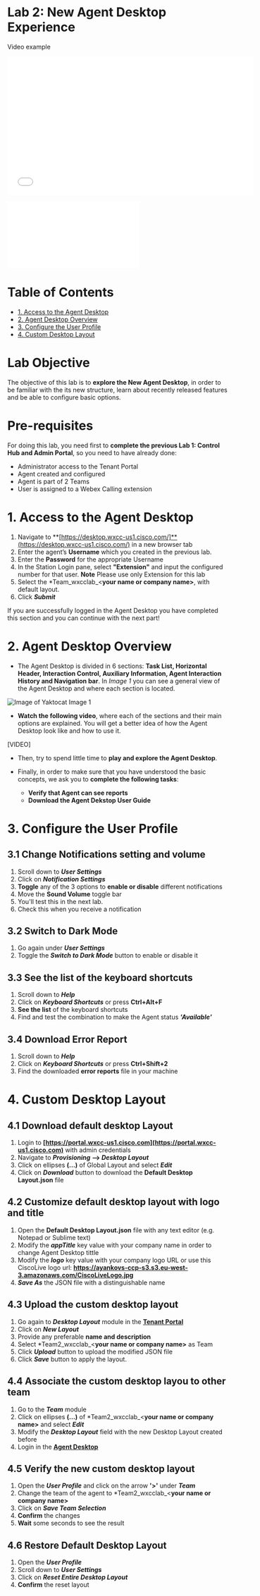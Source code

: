# Lab 2: New Agent Desktop Experience

Video example

<iframe width="560" height="315" src="/videos/Lab2_Section1.html" frameborder="0" allow="accelerometer; autoplay; clipboard-write; encrypted-media; gyroscope; picture-in-picture" allowfullscreen></iframe>



![Image of Yaktocat](Lab2_Section1.html) 

# Table of Contents

- [1. Access to the Agent Desktop](#1-access-to-the-agent-desktop)
- [2. Agent Desktop Overview](#2-agent-desktop-overview)
- [3. Configure the User Profile](#3-configure-the-user-profile)
- [4. Custom Desktop Layout](#4-custom-desktop-layout)


# Lab Objective

The objective of this lab is to **explore the New Agent Desktop**, in order to be familiar with the its new structure, learn about recently released features and be able to configure basic options.

# Pre-requisites

For doing this lab, you need first to **complete the previous Lab 1: Control Hub and Admin Portal**, so you need to have already done:
* Administrator access to the Tenant Portal
* Agent created and configured
* Agent is part of 2 Teams
* User is assigned to a Webex Calling extension


# 1. Access to the Agent Desktop

1. Navigate to **[https://desktop.wxcc-us1.cisco.com/]**(https://desktop.wxcc-us1.cisco.com/) in a new browser tab
2. Enter the agent’s **Username** which you created in the previous lab.
3. Enter the **Password** for the appropriate Username
4. In the Station Login pane, select **"Extension"** and input the configured number for that user. 
**Note** Please use only Extension for this lab
6. Select the *Team_wxcclab_<**your name or company name>**, with default layout. 
7. Click **_Submit_**
			
If you are successfully logged in the Agent Desktop you have completed this section and you can continue with the next part!



# 2. Agent Desktop Overview

* The Agent Desktop is divided in 6 sections: **Task List, Horizontal Header, Interaction Control, Auxiliary Information, Agent Interaction History and Navigation bar**. In *Image 1* you can see a general view of the Agent Desktop and where each section is located.


![Image of Yaktocat](AgentDesktopOverview.png)
Image 1


* **Watch the following video**, where each of the sections and their main options are explained. You will get a better idea of how the Agent Desktop look like and how to use it.

[VIDEO]


* Then, try to spend little time to **play and explore the Agent Desktop**.


* Finally, in order to make sure that you have understood the basic concepts, we ask you to **complete the following tasks**:
   - **Verify that Agent can see reports**
   - **Download the Agent Dekstop User Guide**


 


# 3. Configure the User Profile

## 3.1 Change Notifications setting and volume
1. Scroll down to **_User Settings_**
2. Click on **_Notification Settings_**
3. **Toggle** any of the 3 options to **enable or disable** different notifications
4. Move the **Sound Volume** toggle bar
5. You'll test this in the next lab.
6. Check this when you receive a notification
		
## 3.2 Switch to Dark Mode
1. Go again under **_User Settings_**
2. Toggle the **_Switch to Dark Mode_** button to enable or disable it
		
## 3.3 See the list of the keyboard shortcuts
1. Scroll down to **_Help_**
2. Click on **_Keyboard Shortcuts_** or press **Ctrl+Alt+F**
3. **See the list** of the keyboard shortcuts
4. Find and test the combination to make the Agent status **_'Available'_**
		
## 3.4 Download Error Report
1. Scroll down to **_Help_**
2. Click on **_Keyboard Shortcuts_** or press **Ctrl+Shift+2**
3. Find the downloaded **error reports** file in your machine



# 4. Custom Desktop Layout

## 4.1 Download default desktop Layout
1. Login to **[https://portal.wxcc-us1.cisco.com](https://portal.wxcc-us1.cisco.com)** with admin credentials​
2. Navigate to **_Provisioning_ –> _Desktop Layout_**​
3. Click on ellipses **(…)** of Global Layout and select **_Edit_** ​
4. Click on **_Download_** button to download the **Default Desktop Layout.json** file

## 4.2 Customize default desktop layout with logo and title
1. Open the **Default Desktop Layout.json** file with any text editor (e.g. Notepad or Sublime text)​
2. Modify the **_appTitle_** key value with your company name in order to change Agent Desktop tittle
3. Modify the **_logo_** key value with your company logo URL or use this CiscoLive logo url: **https://ayankovs-ccp-s3.s3.eu-west-3.amazonaws.com/CiscoLiveLogo.jpg**
4. **_Save As_** the JSON file with a distinguishable name

## 4.3 Upload the custom desktop layout 
1. Go again to **_Desktop Layout_** module in the **[Tenant Portal](https://portal.wxcc-us1.cisco.com)**
2. Click on **_New Layout_**
3. Provide any preferable **name and description** 
4. Select *Team2_wxcclab_<**your name or company name>** as Team		
5. Click **_Upload_** button to upload the modified JSON file​		
6. Click **_Save_** button to apply the layout.

## 4.4 Associate the custom desktop layou to other team
1. Go to the **_Team_** module
2. Click on ellipses **(…)** of *Team2_wxcclab_<**your name or company name>** and select **_Edit_**
3. Modify the **_Desktop Layout_** field with the new Desktop Layout created before
4. Login in the **[Agent Desktop](https://desktop.wxcc-us1.cisco.com/)**

## 4.5 Verify the new custom desktop layout
1. Open the **_User Profile_** and click on the arrow **'>'** under **_Team_**
2. Change the team of the agent to *Team2_wxcclab_<**your name or company name>**
3. Click on **_Save Team Selection_**
4. **Confirm** the changes
5. **Wait** some seconds to see the result

## 4.6 Restore Default Desktop Layout
1. Open the **_User Profile_**
2. Scroll down to **_User Settings_**
3. Click on **_Reset Entire Desktop Layout_**
4. **Confirm** the reset layout



